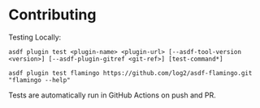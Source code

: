 # Contributing

Testing Locally:

```shell
asdf plugin test <plugin-name> <plugin-url> [--asdf-tool-version <version>] [--asdf-plugin-gitref <git-ref>] [test-command*]

asdf plugin test flamingo https://github.com/log2/asdf-flamingo.git "flamingo --help"
```

Tests are automatically run in GitHub Actions on push and PR.
